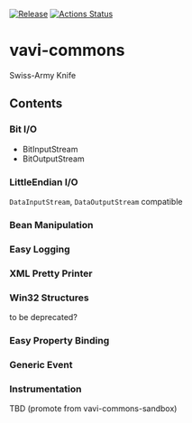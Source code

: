 [![Release](https://jitpack.io/v/umjammer/vavi-commons.svg)](https://jitpack.io/#umjammer/vavi-commons) [![Actions Status](https://github.com/umjammer/vavi-commons/workflows/Java%20CI/badge.svg)](https://github.com/umjammer/vavi-commons/actions)

# vavi-commons

Swiss-Army Knife

## Contents

### Bit I/O

  * BitInputStream
  * BitOutputStream

### LittleEndian I/O

  `DataInputStream`, `DataOutputStream` compatible

### Bean Manipulation

### Easy Logging

### XML Pretty Printer

### Win32 Structures

to be deprecated?

### Easy Property Binding

### Generic Event

### Instrumentation

TBD (promote from vavi-commons-sandbox)

